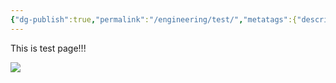 ```yaml
---
{"dg-publish":true,"permalink":"/engineering/test/","metatags":{"description":"some description","og:title":"Title Appearing on Social Media Site","og:image":"https://raw.githubusercontent.com/konnta0/blog2/refs/heads/main/ogp.jpeg"},"noteIcon":"","created":"2024-12-18T01:07:03.548+09:00"}
---
```


This is test page!!!

![](/img/user/Engineering/Test.png)